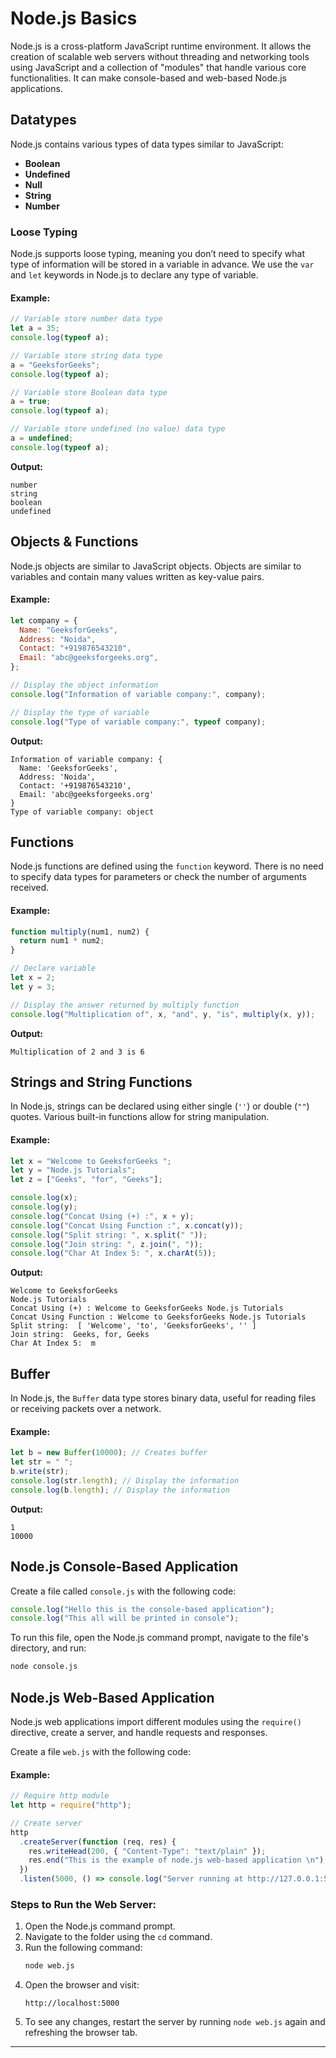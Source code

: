 # Node.js Basics

Node.js is a cross-platform JavaScript runtime environment. It allows the creation of scalable web servers without threading and networking tools using JavaScript and a collection of "modules" that handle various core functionalities. It can make console-based and web-based Node.js applications.

## Datatypes

Node.js contains various types of data types similar to JavaScript:

- **Boolean**
- **Undefined**
- **Null**
- **String**
- **Number**

### Loose Typing

Node.js supports loose typing, meaning you don’t need to specify what type of information will be stored in a variable in advance. We use the `var` and `let` keywords in Node.js to declare any type of variable.

#### Example:

```javascript
// Variable store number data type
let a = 35;
console.log(typeof a);

// Variable store string data type
a = "GeeksforGeeks";
console.log(typeof a);

// Variable store Boolean data type
a = true;
console.log(typeof a);

// Variable store undefined (no value) data type
a = undefined;
console.log(typeof a);
```

**Output:**

```
number
string
boolean
undefined
```

## Objects & Functions

Node.js objects are similar to JavaScript objects. Objects are similar to variables and contain many values written as key-value pairs.

#### Example:

```javascript
let company = {
  Name: "GeeksforGeeks",
  Address: "Noida",
  Contact: "+919876543210",
  Email: "abc@geeksforgeeks.org",
};

// Display the object information
console.log("Information of variable company:", company);

// Display the type of variable
console.log("Type of variable company:", typeof company);
```

**Output:**

```
Information of variable company: {
  Name: 'GeeksforGeeks',
  Address: 'Noida',
  Contact: '+919876543210',
  Email: 'abc@geeksforgeeks.org'
}
Type of variable company: object
```

## Functions

Node.js functions are defined using the `function` keyword. There is no need to specify data types for parameters or check the number of arguments received.

#### Example:

```javascript
function multiply(num1, num2) {
  return num1 * num2;
}

// Declare variable
let x = 2;
let y = 3;

// Display the answer returned by multiply function
console.log("Multiplication of", x, "and", y, "is", multiply(x, y));
```

**Output:**

```
Multiplication of 2 and 3 is 6
```

## Strings and String Functions

In Node.js, strings can be declared using either single (`''`) or double (`""`) quotes. Various built-in functions allow for string manipulation.

#### Example:

```javascript
let x = "Welcome to GeeksforGeeks ";
let y = "Node.js Tutorials";
let z = ["Geeks", "for", "Geeks"];

console.log(x);
console.log(y);
console.log("Concat Using (+) :", x + y);
console.log("Concat Using Function :", x.concat(y));
console.log("Split string: ", x.split(" "));
console.log("Join string: ", z.join(", "));
console.log("Char At Index 5: ", x.charAt(5));
```

**Output:**

```
Welcome to GeeksforGeeks
Node.js Tutorials
Concat Using (+) : Welcome to GeeksforGeeks Node.js Tutorials
Concat Using Function : Welcome to GeeksforGeeks Node.js Tutorials
Split string:  [ 'Welcome', 'to', 'GeeksforGeeks', '' ]
Join string:  Geeks, for, Geeks
Char At Index 5:  m
```

## Buffer

In Node.js, the `Buffer` data type stores binary data, useful for reading files or receiving packets over a network.

#### Example:

```javascript
let b = new Buffer(10000); // Creates buffer
let str = " ";
b.write(str);
console.log(str.length); // Display the information
console.log(b.length); // Display the information
```

**Output:**

```
1
10000
```

## Node.js Console-Based Application

Create a file called `console.js` with the following code:

```javascript
console.log("Hello this is the console-based application");
console.log("This all will be printed in console");
```

To run this file, open the Node.js command prompt, navigate to the file's directory, and run:

```bash
node console.js
```

## Node.js Web-Based Application

Node.js web applications import different modules using the `require()` directive, create a server, and handle requests and responses.

Create a file `web.js` with the following code:

#### Example:

```javascript
// Require http module
let http = require("http");

// Create server
http
  .createServer(function (req, res) {
    res.writeHead(200, { "Content-Type": "text/plain" });
    res.end("This is the example of node.js web-based application \n");
  })
  .listen(5000, () => console.log("Server running at http://127.0.0.1:5000/"));
```

### Steps to Run the Web Server:

1. Open the Node.js command prompt.
2. Navigate to the folder using the `cd` command.
3. Run the following command:
   ```bash
   node web.js
   ```
4. Open the browser and visit:
   ```
   http://localhost:5000
   ```
5. To see any changes, restart the server by running `node web.js` again and refreshing the browser tab.

---
